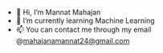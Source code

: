 - 👋 Hi, I’m Mannat Mahajan
- 🌱 I’m currently learning Machine Learning
- 📫 You can contact me through my email @mahajanamannat24@gmail.com

<!---
Mannat-M/Mannat-M is a ✨ special ✨ repository because its `README.md` (this file) appears on your GitHub profile.
You can click the Preview link to take a look at your changes.
--->
